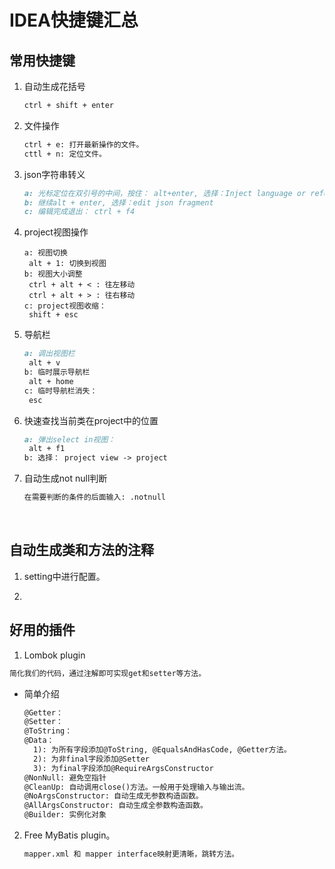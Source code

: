 # IDEA快捷键汇总

## 常用快捷键

1. 自动生成花括号

   ```markdown
   ctrl + shift + enter
   ```

2. 文件操作

   ```markdown
   ctrl + e: 打开最新操作的文件。
   cttl + n: 定位文件。
   ```

3. json字符串转义

   ```markdown
   a: 光标定位在双引号的中间，按住： alt+enter, 选择：Inject language or reference, 回车，选择：JSON(JSON file)
   b: 继续alt + enter, 选择：edit json fragment
   c: 编辑完成退出： ctrl + f4
   ```

4. project视图操作

   ```mariadb
   a: 视图切换
   	alt + 1: 切换到视图
   b: 视图大小调整
   	ctrl + alt + < : 往左移动
   	ctrl + alt + > : 往右移动
   c: project视图收缩：
   	shift + esc 
   ```

5. 导航栏

   ```markdown
   a: 调出视图栏
   	alt + v
   b: 临时展示导航栏
   	alt + home
   c: 临时导航栏消失：
   	esc
   ```

6. 快速查找当前类在project中的位置

   ```markdown
   a: 弹出select in视图：
   	alt + f1
   b: 选择： project view -> project
   ```

7. 自动生成not null判断

   ```markdown
   在需要判断的条件的后面输入: .notnull
   ```

   ​



## 自动生成类和方法的注释

1. setting中进行配置。

2. [website]: https://blog.csdn.net/qq_34581118/article/details/78409782#%E7%94%9F%E6%88%90%E7%B1%BB%E6%B3%A8%E8%A7%A3%E6%A8%A1%E6%9D%BF	"参考网站"

## 好用的插件

1.  Lombok plugin

   ```markdown
   简化我们的代码，通过注解即可实现get和setter等方法。
   ```

   * 简单介绍

     ```markdown
     @Getter：  
     @Setter：
     @ToString： 
     @Data： 
       1): 为所有字段添加@ToString, @EqualsAndHasCode, @Getter方法。
       2): 为非final字段添加@Setter
       3): 为final字段添加@RequireArgsConstructor
     @NonNull: 避免空指针
     @CleanUp: 自动调用close()方法。一般用于处理输入与输出流。
     @NoArgsConstructor: 自动生成无参数构造函数。
     @AllArgsConstructor: 自动生成全参数构造函数。
     @Builder: 实例化对象
     ```

2. Free MyBatis plugin。

   ```markdown
   mapper.xml 和 mapper interface映射更清晰，跳转方法。
   ```

   ​